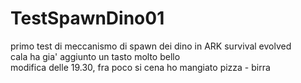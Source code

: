 # TestSpawnDino01
primo test di meccanismo di spawn dei dino in ARK survival evolved<BR>
cala ha gia' aggiunto un tasto molto bello<BR>
modifica delle 19.30, fra poco si cena 
ho mangiato pizza - birra
